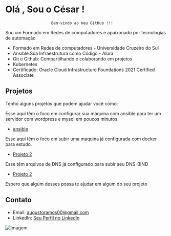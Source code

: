 # Olá , Sou o César !

                        Bem-vindo ao meu GitHub !!! 
Sou um Formado em Redes de computadores e apaixonado por tecnologias de automação
* Formado em Redes de computadores - Universidade Cruzeiro do Sul
* Ansible:Sua Infraestrutura como Código - Alura
* Git e Github: Compartilhando e colaborando em projetos
* Kubernetes
* Certificado: Oracle Cloud Infrastructure Foundations 2021 Certified Associate

## Projetos
Tenho alguns projetos que podem ajudar você como:

Esse aqui têm o foco em configurar sua máquina com ansible para ter um servidor com wordpress e mysql
em poucos minutos.
- [ansible ](https://github.com/cesarkamize/ansible-wordpress-mysql)

Esse aqui têm o foco em subir uma maquina já configurada com docker para estudo.   
- [Projeto 2](https://github.com/cesarkamize/vagrant-docker)

Esse têm arquivos de DNS já configurado para subir seu DNS-BIND 
- [Projeto 2](https://github.com/cesarkamize/DNS-BIND)

Espero que algum desses possa te ajudar em algum do seu projeto

## Contato

- Email: augustoramos00@gmail.com
- LinkedIn: [Seu Perfil no LinkedIn](https://www.linkedin.com/in/cesar5342/)

![Imagem](https://media.licdn.com/dms/image/D4D03AQH_xeZK3qP9pw/profile-displayphoto-shrink_800_800/0/1663790324324?e=1703116800&v=beta&t=R5TTiGoVhZPysiHUVlmxZ-vWf8IBcUam5C6RtgfT7AI)
